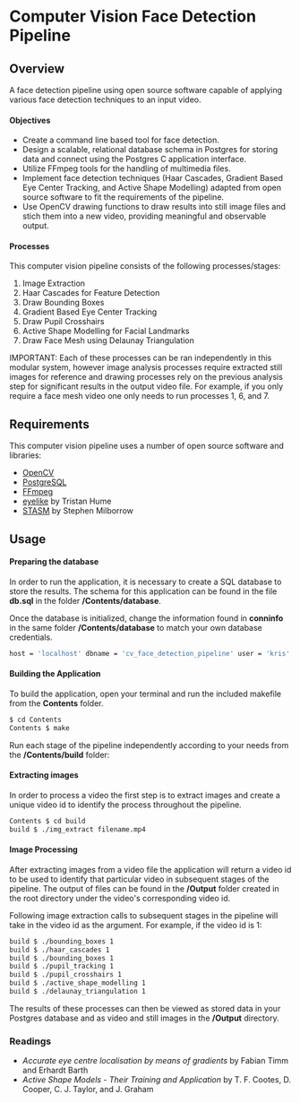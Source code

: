 # Computer Vision Face Detection Pipeline

## Overview
A face detection pipeline using open source software capable of applying various face detection techniques to an input video.

#### Objectives
- Create a command line based tool for face detection.
- Design a scalable, relational database schema in Postgres for storing data and connect using the Postgres C application interface.
- Utilize FFmpeg tools for the handling of multimedia files.
- Implement face detection techniques (Haar Cascades, Gradient Based Eye Center Tracking, and Active Shape Modelling) adapted from open source software to fit the requirements of the pipeline.
- Use OpenCV drawing functions to draw results into still image files and stich them into a new video, providing meaningful and observable output.

#### Processes
This computer vision pipeline consists of the following processes/stages:
1. Image Extraction
2. Haar Cascades for Feature Detection
3. Draw Bounding Boxes
4. Gradient Based Eye Center Tracking
5. Draw Pupil Crosshairs
6. Active Shape Modelling for Facial Landmarks
7. Draw Face Mesh using Delaunay Triangulation

IMPORTANT: Each of these processes can be ran independently in this modular system, however image analysis processes require extracted still images for reference and drawing processes rely on the previous analysis step for significant results in the output video file. For example, if you only require a face mesh video one only needs to run processes 1, 6, and 7.

## Requirements
This computer vision pipeline uses a number of open source software and libraries:

- [OpenCV](http://opencv.org/)
- [PostgreSQL](https://www.postgresql.org)
- [FFmpeg](https://ffmpeg.org/)
- [eyelike](https://github.com/trishume/eyeLike) by Tristan Hume
- [STASM](http://www.milbo.users.sonic.net/stasm/) by Stephen Milborrow

## Usage
#### Preparing the database
In order to run the application, it is necessary to create a SQL database to store the results. The schema for this application can be found in the file **db.sql** in the folder **/Contents/database**.

Once the database is initialized, change the information found in **conninfo** in the same folder **/Contents/database** to match your own database credentials.
```sh
host = 'localhost' dbname = 'cv_face_detection_pipeline' user = 'kris' password = 'cvface'
```
#### Building the Application
To build the application, open your terminal and run the included makefile from the **Contents** folder.
```sh
$ cd Contents
Contents $ make
```
Run each stage of the pipeline independently according to your needs from the **/Contents/build** folder:

#### Extracting images
In order to process a video the first step is to extract images and create a unique video id to identify the process throughout the pipeline.
```sh
Contents $ cd build
build $ ./img_extract filename.mp4
```

#### Image Processing
After extracting images from a video file the application will return a video id to be used to identify that particular video in subsequent stages of the pipeline. The output of files can be found in the **/Output** folder created in the root directory under the video's corresponding video id.

Following image extraction calls to subsequent stages in the pipeline will take in the video id as the argument. For example, if the video id is 1:
```sh
build $ ./bounding_boxes 1
build $ ./haar_cascades 1
build $ ./bounding_boxes 1
build $ ./pupil_tracking 1
build $ ./pupil_crosshairs 1
build $ ./active_shape_modelling 1
build $ ./delaunay_triangulation 1
```
The results of these processes can then be viewed as stored data in your Postgres database and as video and still images in the **/Output** directory.

### Readings
- *Accurate eye centre localisation by means of gradients* by Fabian Timm and Erhardt Barth
- *Active Shape Models - Their Training and Application* by T. F. Cootes, D. Cooper, C. J. Taylor, and J. Graham
